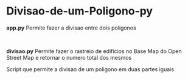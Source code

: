 # Divisao-de-um-Poligono-py

<p><b>app.py</b> Permite fazer a divisao entre dois poligonos</p>
<br>
<p><b>divisao.py</b> Permite fazer o rastreio de edificios no Base Map do Open Street Map e retornar o numero total dos mesmos</p>
Script que permite a divisao de um poligono em duas partes iguais
